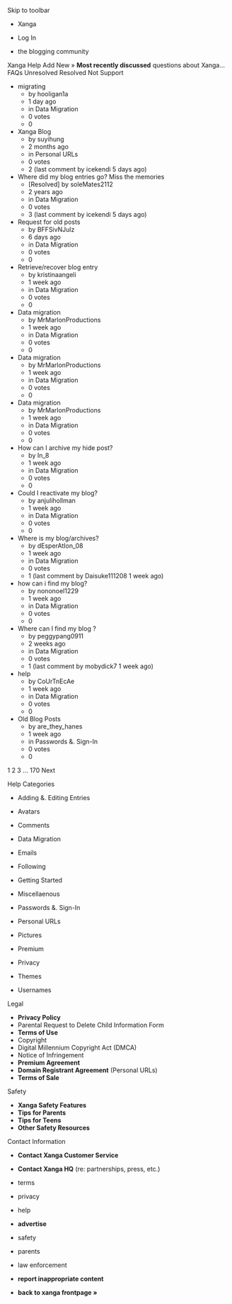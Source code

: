Skip to toolbar

*   Xanga

*   Log In

*   the blogging community

Xanga Help Add New » **Most recently discussed** questions about Xanga… FAQs Unresolved Resolved Not Support

*   migrating
    *   by hooligan1a
    *   1 day ago
    *   in Data Migration
    *   0 votes
    *   0
*   Xanga Blog
    *   by suyihung
    *   2 months ago
    *   in Personal URLs
    *   0 votes
    *   2 (last comment by icekendi 5 days ago)
*   Where did my blog entries go? Miss the memories
    *   \[Resolved\] by soleMates2112
    *   2 years ago
    *   in Data Migration
    *   0 votes
    *   3 (last comment by icekendi 5 days ago)
*   Request for old posts
    *   by BFFSivNJulz
    *   6 days ago
    *   in Data Migration
    *   0 votes
    *   0
*   Retrieve/recover blog entry
    *   by kristinaangeli
    *   1 week ago
    *   in Data Migration
    *   0 votes
    *   0
*   Data migration
    *   by MrMarlonProductions
    *   1 week ago
    *   in Data Migration
    *   0 votes
    *   0
*   Data migration
    *   by MrMarlonProductions
    *   1 week ago
    *   in Data Migration
    *   0 votes
    *   0
*   Data migration
    *   by MrMarlonProductions
    *   1 week ago
    *   in Data Migration
    *   0 votes
    *   0
*   How can I archive my hide post?
    *   by In\_8
    *   1 week ago
    *   in Data Migration
    *   0 votes
    *   0
*   Could I reactivate my blog?
    *   by anjulihollman
    *   1 week ago
    *   in Data Migration
    *   0 votes
    *   0
*   Where is my blog/archives?
    *   by dEsperAtIon\_08
    *   1 week ago
    *   in Data Migration
    *   0 votes
    *   1 (last comment by Daisuke111208 1 week ago)
*   how can i find my blog?
    *   by nononoel1229
    *   1 week ago
    *   in Data Migration
    *   0 votes
    *   0
*   Where can I find my blog ?
    *   by peggypang0911
    *   2 weeks ago
    *   in Data Migration
    *   0 votes
    *   1 (last comment by mobydick7 1 week ago)
*   help
    *   by CoUrTnEcAe
    *   1 week ago
    *   in Data Migration
    *   0 votes
    *   0
*   Old Blog Posts
    *   by are\_they\_hanes
    *   1 week ago
    *   in Passwords &. Sign-In
    *   0 votes
    *   0

1 2 3 ... 170 Next

Help Categories

*   Adding &. Editing Entries
*   Avatars
*   Comments
*   Data Migration
*   Emails
*   Following
*   Getting Started
*   Miscellaenous

*   Passwords &. Sign-In
*   Personal URLs
*   Pictures
*   Premium
*   Privacy
*   Themes
*   Usernames

Legal

*   **Privacy Policy**
*   Parental Request to Delete Child Information Form
*   **Terms of Use**
*   Copyright
*   Digital Millennium Copyright Act (DMCA)
*   Notice of Infringement
*   **Premium Agreement**
*   **Domain Registrant Agreement** (Personal URLs)
*   **Terms of Sale**

Safety

*   **Xanga Safety Features**
*   **Tips for Parents**
*   **Tips for Teens**
*   **Other Safety Resources**

Contact Information

*   **Contact Xanga Customer Service**
*   **Contact Xanga HQ** (re: partnerships, press, etc.)

*   terms
*   privacy
*   help
*   **advertise**

*   safety
*   parents
*   law enforcement
*   **report inappropriate content**

*   **back to xanga frontpage »**